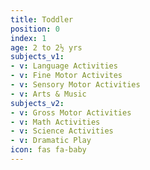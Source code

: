 ```yaml
---
title: Toddler
position: 0
index: 1
age: 2 to 2½ yrs
subjects_v1:
- v: Language Activities
- v: Fine Motor Activites
- v: Sensory Motor Activities
- v: Arts & Music
subjects_v2:
- v: Gross Motor Activities
- v: Math Activities
- v: Science Activities
- v: Dramatic Play
icon: fas fa-baby
---
```

